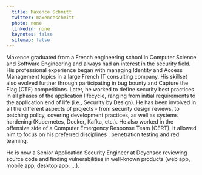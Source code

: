 ```yaml
---
  title: Maxence Schmitt
  twitter: maxenceschmitt
  photo: none
  linkedin: none
  keynotes: false
  sitemap: false
---
```

Maxence graduated from a French engineering school in Computer Science and Software Engineering and always had an interest in the security field. His professional experience began with managing Identity and Access Management topics in a large French IT consulting company. His skillset also evolved further through participating in bug bounty and Capture the Flag (CTF) competitions. Later, he worked to define security best practices in all phases of the application lifecycle, ranging from initial requirements to the application end of life (i.e., Security by Design). He has been involved in all the different aspects of projects - from security design reviews, to patching policy, covering development practices, as well as systems hardening (Kubernetes, Docker, Kafka, etc.). He also worked in the offensive side of a Computer Emergency Response Team (CERT). It allowed him to focus on his preferred disciplines : penetration testing and red teaming.

He is now a Senior Application Security Engineer at Doyensec reviewing source code and finding vulnerabilities in well-known products (web app, mobile app, desktop app, ...).
